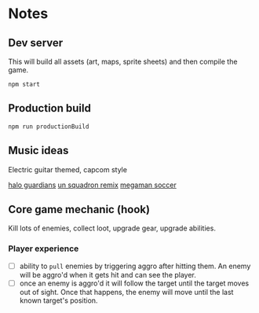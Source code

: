 # Notes

## Dev server
This will build all assets (art, maps, sprite sheets) and then compile the game.

`npm start`

## Production build

`npm run productionBuild`

## Music ideas

Electric guitar themed, capcom style

[halo guardians](https://ocremix.org/remix/OCR03453)
[un squadron remix](https://ocremix.org/remix/OCR00277)
[megaman soccer](https://ocremix.org/remix/OCR02922)

## Core game mechanic (hook)

Kill lots of enemies, collect loot, upgrade gear, upgrade abilities.

### Player experience

- [ ] ability to `pull` enemies by triggering aggro after hitting them. An enemy will be aggro'd when it gets hit and can see the player.
- [ ] once an enemy is aggro'd it will follow the target until the target moves out of sight. Once that happens, the enemy will move until the last known target's position.
